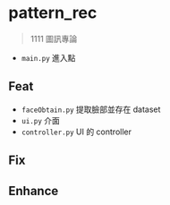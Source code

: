 # pattern_rec
> 1111 圖訊專論

+ `main.py` 進入點

## Feat
+ `faceObtain.py` 提取臉部並存在 dataset
+ `ui.py` 介面
+ `controller.py` UI 的 controller
## Fix

## Enhance